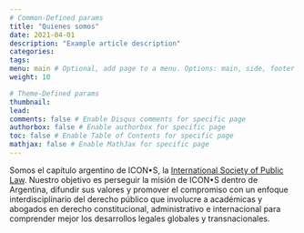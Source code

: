 ```yaml
---
# Common-Defined params
title: "Quienes somos"
date: 2021-04-01
description: "Example article description"
categories:
tags:
menu: main # Optional, add page to a menu. Options: main, side, footer
weight: 10

# Theme-Defined params
thumbnail: 
lead: 
comments: false # Enable Disqus comments for specific page
authorbox: false # Enable authorbox for specific page
toc: false # Enable Table of Contents for specific page
mathjax: false # Enable MathJax for specific page
---
```


Somos el capítulo argentino de ICON•S, la [International Society of Public Law](https://www.icon-society.org/). Nuestro objetivo es perseguir la misión de ICON•S dentro de Argentina, difundir sus valores y promover el compromiso con un enfoque interdisciplinario del derecho público que involucre a académicas y abogados en derecho constitucional, administrativo e internacional para comprender mejor los desarrollos legales globales y transnacionales.




